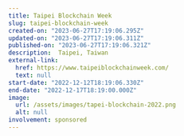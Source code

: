 ```yaml
---
title: Taipei Blockchain Week
slug: taipei-blockchain-week
created-on: "2023-06-27T17:19:06.295Z"
updated-on: "2023-06-27T17:19:06.311Z"
published-on: "2023-06-27T17:19:06.321Z"
description:  Taipei, Taiwan
external-link:
  href: https://www.taipeiblockchainweek.com/
  text: null
start-date: "2022-12-12T18:19:06.330Z"
end-date: "2022-12-17T18:19:00.000Z"
image:
  url: /assets/images/tapei-blockchain-2022.png
  alt: null
involvement: sponsored
---
```

